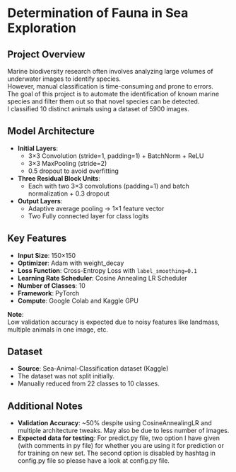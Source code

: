 # Determination of Fauna in Sea Exploration

## Project Overview
Marine biodiversity research often involves analyzing large volumes of underwater images to identify species.  
However, manual classification is time-consuming and prone to errors.  
The goal of this project is to automate the identification of known marine species and filter them out so that novel species can be detected.  
I classified 10 distinct animals using a dataset of 5900 images.

## Model Architecture
- **Initial Layers**:
  - 3×3 Convolution (stride=1, padding=1) + BatchNorm + ReLU
  - 3×3 MaxPooling (stride=2)
  - 0.5 dropout to avoid overfitting
- **Three Residual Block Units**:
  - Each with two 3×3 convolutions (padding=1) and batch normalization + 0.3 dropout
- **Output Layers**:
  - Adaptive average pooling → 1×1 feature vector
  - Two Fully connected layer for class logits

## Key Features
- **Input Size**: 150×150
- **Optimizer**: Adam with weight_decay
- **Loss Function**: Cross-Entropy Loss with `label_smoothing=0.1`
- **Learning Rate Scheduler**: Cosine Annealing LR Scheduler
- **Number of Classes**: 10
- **Framework**: PyTorch
- **Compute**: Google Colab and Kaggle GPU

**Note**:  
Low validation accuracy is expected due to noisy features like landmass, multiple animals in one image, etc.

## Dataset
- **Source**: Sea-Animal-Classification dataset (Kaggle)
- The dataset was not split initially.
- Manually reduced from 22 classes to 10 classes.

## Additional Notes
- **Validation Accuracy**: ~50% despite using CosineAnnealingLR and multiple architecture tweaks. May also be due to less number of images.
- **Expected data for testing**: For predict.py file, two option I have given (with comments in py file) for whether you are using it for prediction or for training on new set. The second option is disabled by hashtag in config.py file so please have a look at config.py file.
